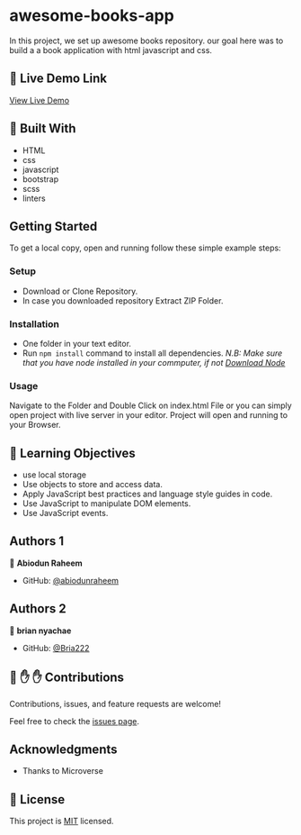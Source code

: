 # awesome-books-app


In this project, we set up awesome books repository. our goal here was to build a a book application with html javascript and css.


## :red_circle: Live Demo Link

[View Live Demo](https://abiodunraheem.github.io/Awesome-Book-ES6/)



## :hammer: Built With

- HTML
- css
- javascript
- bootstrap
- scss
- linters

## Getting Started
To get a local copy, open and running follow these simple example steps:
### Setup
- Download or Clone Repository.
- In case you downloaded repository Extract ZIP Folder.
### Installation
- One folder in your text editor.
- Run `npm install` command to install all dependencies.
*N.B: Make sure that you have node installed in your commputer, if not [Download Node](https://nodejs.org/en/)*
### Usage
Navigate to the Folder and Double Click on index.html File or you can simply open project with live server in your editor.
Project will open and running to your Browser.

## :blue_book: Learning Objectives

- use local storage
- Use objects to store and access data.
- Apply JavaScript best practices and language style guides in code.
- Use JavaScript to manipulate DOM elements.
- Use JavaScript events.




## Authors 1

👤 **Abiodun Raheem**

- GitHub: [@abiodunraheem](https://github.com/abiodunraheem)

## Authors 2

👤 **brian nyachae**

- GitHub: [@Bria222](https://github.com/Bria222)



## 🤝 :raised_hand: :raised_hand: Contributions

Contributions, issues, and feature requests are welcome!

Feel free to check the [issues page](https://github.com/abiodunraheem/awesome-book-es6/).



## Acknowledgments

- Thanks to Microverse


## 📝 License

This project is [MIT](LICENSE) licensed.
